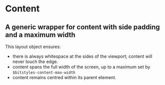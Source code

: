 # Content

## A generic wrapper for content with side padding and a maximum width

This layout object ensures:
- there is always whitespace at the sides of the viewport; content will never touch the edge.
- content spans the full width of the screen, up to a maximum set by `$bitstyles-content-max-width`
- content remains centred within its parent element.
